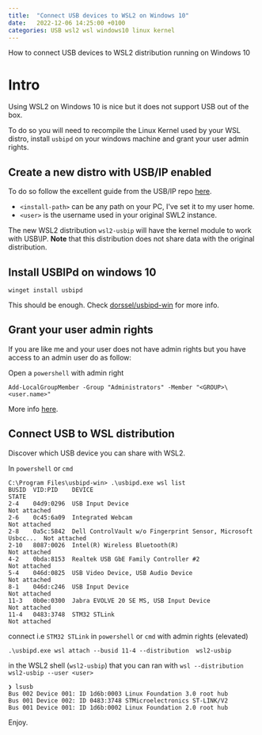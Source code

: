 ```yaml
---
title:  "Connect USB devices to WSL2 on Windows 10"
date:   2022-12-06 14:25:00 +0100
categories: USB wsl2 wsl windows10 linux kernel
---
```


How to connect USB devices to WSL2 distribution running on Windows 10

# Intro

Using WSL2 on Windows 10 is nice but it does not support USB out of the box.

To do so you will need to recompile the Linux Kernel used by your WSL distro, install `usbipd` on your windows machine and grant your user admin rights.

## Create a new distro with USB/IP enabled

To do so follow the excellent guide from the USB/IP repo [here](https://github.com/dorssel/usbipd-win/wiki/WSL-support#building-your-own-usbip-enabled-wsl-2-kernel).

* `<install-path>` can be any path on your PC, I've set it to my user home.
* `<user>` is the username used in your original SWL2 instance.

The new WSL2 distribution `wsl2-usbip` will have the kernel module to work with USB\IP.
**Note** that this distribution does not share data with the original distribution.

## Install USBIPd on windows 10

```
winget install usbipd
```

This should be enough. Check [dorssel/usbipd-win](https://github.com/dorssel/usbipd-win) for more info.

## Grant your user admin rights

If you are like me and your user does not have admin rights but you have access to an admin user do as follow:

Open a `powershell` with admin right
```
Add-LocalGroupMember -Group "Administrators" -Member "<GROUP>\<user.name>"
```

More info [here](https://learn.microsoft.com/en-us/powershell/module/microsoft.powershell.localaccounts/add-localgroupmember?view=powershell-5.1).

## Connect USB to WSL distribution

Discover which USB device you can share with WSL2.

In `powershell` or `cmd`
```
C:\Program Files\usbipd-win> .\usbipd.exe wsl list
BUSID  VID:PID    DEVICE                                                        STATE
2-4    04d9:0296  USB Input Device                                              Not attached
2-6    0c45:6a09  Integrated Webcam                                             Not attached
2-8    0a5c:5842  Dell ControlVault w/o Fingerprint Sensor, Microsoft Usbcc...  Not attached
2-10   8087:0026  Intel(R) Wireless Bluetooth(R)                                Not attached
4-2    0bda:8153  Realtek USB GbE Family Controller #2                          Not attached
5-4    046d:0825  USB Video Device, USB Audio Device                            Not attached
8-1    046d:c246  USB Input Device                                              Not attached
11-3   0b0e:0300  Jabra EVOLVE 20 SE MS, USB Input Device                       Not attached
11-4   0483:3748  STM32 STLink                                                  Not attached
```

connect i.e `STM32 STLink` in `powershell` or `cmd` with admin rights (elevated)
```
.\usbipd.exe wsl attach --busid 11-4 --distribution  wsl2-usbip
```

in the WSL2 shell (`wsl2-usbip`) that you can ran with `wsl --distribution wsl2-usbip --user <user>`
```
❯ lsusb
Bus 002 Device 001: ID 1d6b:0003 Linux Foundation 3.0 root hub
Bus 001 Device 002: ID 0483:3748 STMicroelectronics ST-LINK/V2
Bus 001 Device 001: ID 1d6b:0002 Linux Foundation 2.0 root hub
```

Enjoy.